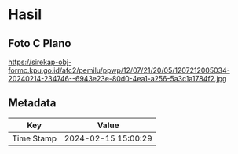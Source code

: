 # Hasil

## Foto C Plano

https://sirekap-obj-formc.kpu.go.id/afc2/pemilu/ppwp/12/07/21/20/05/1207212005034-20240214-234746--6943e23e-80d0-4ea1-a256-5a3c1a1784f2.jpg


## Metadata

| Key        | Value               |
| ---------- | ------------------- |
| Time Stamp | 2024-02-15 15:00:29 |



